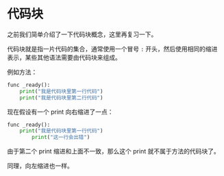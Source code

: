 # 代码块

之前我们简单介绍了一下代码块概念，这里再复习一下。

代码块就是指一片代码的集合，通常使用一个冒号 `:` 开头，然后使用相同的缩进表示，某些其他语法需要由代码块来组成。

例如方法：

```python
func _ready():
    print("我是代码块里第一行代码")
    print("我是代码块里第二行代码")
```

现在假设有一个 print 向右缩进了一点：

```python
func _ready():
    print("我是代码块里第一行代码")
        print("这一行会出错")
```

由于第二个 print 缩进和上面不一致，那么这个 print 就不属于方法的代码块了。

同理，向左缩进也一样。